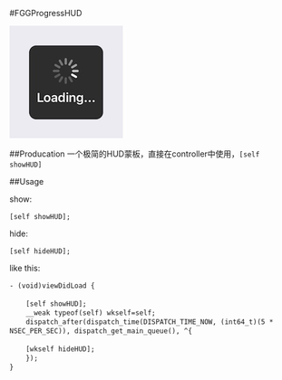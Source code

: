 #FGGProgressHUD

![演示](https://github.com/Insfgg99x/FGGProgressHUD/blob/master/demo.png)

##Producation
一个极简的HUD蒙板，直接在controller中使用，`[self showHUD]`

##Usage

show:

```
[self showHUD];

```

hide:

```
[self hideHUD];
```

like this:

```
- (void)viewDidLoad {

    [self showHUD];
    __weak typeof(self) wkself=self;
    dispatch_after(dispatch_time(DISPATCH_TIME_NOW, (int64_t)(5 * NSEC_PER_SEC)), dispatch_get_main_queue(), ^{

    [wkself hideHUD];
    });
}
```
